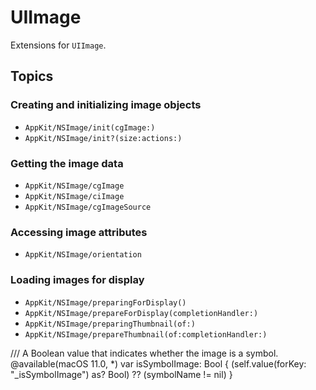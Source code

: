 # UIImage

Extensions for `UIImage`.

## Topics

### Creating and initializing image objects

- ``AppKit/NSImage/init(cgImage:)``
- ``AppKit/NSImage/init?(size:actions:)``

### Getting the image data

- ``AppKit/NSImage/cgImage``
- ``AppKit/NSImage/ciImage``
- ``AppKit/NSImage/cgImageSource``

### Accessing image attributes

- ``AppKit/NSImage/orientation``

### Loading images for display

- ``AppKit/NSImage/preparingForDisplay()``
- ``AppKit/NSImage/prepareForDisplay(completionHandler:)``
- ``AppKit/NSImage/preparingThumbnail(of:)``
- ``AppKit/NSImage/prepareThumbnail(of:completionHandler:)``


/// A Boolean value that indicates whether the image is a symbol.
@available(macOS 11.0, *)
var isSymbolImage: Bool {
    (self.value(forKey: "_isSymbolImage") as? Bool) ??
        (symbolName != nil)
}

